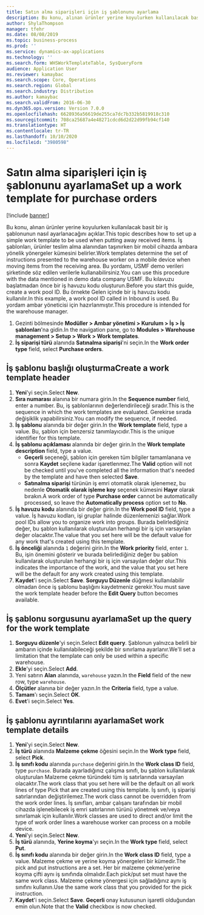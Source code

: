 ```yaml
---
title: Satın alma siparişleri için iş şablonunu ayarlama
description: Bu konu, alınan ürünler yerine koyulurken kullanılacak basit bir iş şablonunun nasıl ayarlanacağını açıklar.
author: ShylaThompson
manager: tfehr
ms.date: 08/08/2019
ms.topic: business-process
ms.prod: ''
ms.service: dynamics-ax-applications
ms.technology: ''
ms.search.form: WHSWorkTemplateTable, SysQueryForm
audience: Application User
ms.reviewer: kamaybac
ms.search.scope: Core, Operations
ms.search.region: Global
ms.search.industry: Distribution
ms.author: kamaybac
ms.search.validFrom: 2016-06-30
ms.dyn365.ops.version: Version 7.0.0
ms.openlocfilehash: 6628936a56619de255ca7dc7b332b5819918c310
ms.sourcegitcommit: 708ca25687a4e48271cdcd6d2d22d99fb94cf140
ms.translationtype: HT
ms.contentlocale: tr-TR
ms.lasthandoff: 10/10/2020
ms.locfileid: "3980598"
---
```

# <a name="set-up-a-work-template-for-purchase-orders"></a><span data-ttu-id="b1dbd-103">Satın alma siparişleri için iş şablonunu ayarlama</span><span class="sxs-lookup"><span data-stu-id="b1dbd-103">Set up a work template for purchase orders</span></span>

[!include [banner](../../includes/banner.md)]

<span data-ttu-id="b1dbd-104">Bu konu, alınan ürünler yerine koyulurken kullanılacak basit bir iş şablonunun nasıl ayarlanacağını açıklar.</span><span class="sxs-lookup"><span data-stu-id="b1dbd-104">This topic describes how to set up a simple work template to be used when putting away received items.</span></span> <span data-ttu-id="b1dbd-105">İş şablonları, ürünler teslim alma alanından taşınırken bir mobil cihazda ambara yönelik yönergeler kümesini belirler.</span><span class="sxs-lookup"><span data-stu-id="b1dbd-105">Work templates determine the set of instructions presented to the warehouse worker on a mobile device when moving items from the receiving area.</span></span> <span data-ttu-id="b1dbd-106">Bu yordamı, USMF demo verileri şirketinde söz edilen verilerle kullanabilirsiniz.</span><span class="sxs-lookup"><span data-stu-id="b1dbd-106">You can use this procedure with the data mentioned in demo data company USMF.</span></span> <span data-ttu-id="b1dbd-107">Bu kılavuzu başlatmadan önce bir iş havuzu kodu oluşturun.</span><span class="sxs-lookup"><span data-stu-id="b1dbd-107">Before you start this guide, create a work pool ID.</span></span> <span data-ttu-id="b1dbd-108">Bu örnekte Gelen içinde bir iş havuzu kodu kullanılır.</span><span class="sxs-lookup"><span data-stu-id="b1dbd-108">In this example, a work pool ID called in Inbound is used.</span></span> <span data-ttu-id="b1dbd-109">Bu yordam ambar yöneticisi için hazırlanmıştır.</span><span class="sxs-lookup"><span data-stu-id="b1dbd-109">This procedure is intended for the warehouse manager.</span></span>

1. <span data-ttu-id="b1dbd-110">Gezinti bölmesinde **Modüller > Ambar yönetimi > Kurulum > İş > İş şablonları**'na gidin.</span><span class="sxs-lookup"><span data-stu-id="b1dbd-110">In the navigation pane, go to **Modules > Warehouse management > Setup > Work > Work templates**.</span></span>
2. <span data-ttu-id="b1dbd-111">**İş siparişi türü** alanında **Satınalma siparişi**'ni seçin.</span><span class="sxs-lookup"><span data-stu-id="b1dbd-111">In the **Work order type** field, select **Purchase orders**.</span></span>

## <a name="create-a-work-template-header"></a><span data-ttu-id="b1dbd-112">İş şablonu başlığı oluşturma</span><span class="sxs-lookup"><span data-stu-id="b1dbd-112">Create a work template header</span></span>
1. <span data-ttu-id="b1dbd-113">**Yeni**'yi seçin.</span><span class="sxs-lookup"><span data-stu-id="b1dbd-113">Select **New**.</span></span>
2. <span data-ttu-id="b1dbd-114">**Sıra numarası** alanına bir numara girin.</span><span class="sxs-lookup"><span data-stu-id="b1dbd-114">In the **Sequence number** field, enter a number.</span></span> <span data-ttu-id="b1dbd-115">Bu, iş şablonlarının değerlendirileceği sıradır.</span><span class="sxs-lookup"><span data-stu-id="b1dbd-115">This is the sequence in which the work templates are evaluated.</span></span> <span data-ttu-id="b1dbd-116">Gerekirse sırada değişiklik yapabilirsiniz.</span><span class="sxs-lookup"><span data-stu-id="b1dbd-116">You can modify the sequence, if needed.</span></span>  
3. <span data-ttu-id="b1dbd-117">**İş şablonu** alanında bir değer girin.</span><span class="sxs-lookup"><span data-stu-id="b1dbd-117">In the **Work template** field, type a value.</span></span> <span data-ttu-id="b1dbd-118">Bu, şablon için benzersiz tanımlayıcıdır.</span><span class="sxs-lookup"><span data-stu-id="b1dbd-118">This is the unique identifier for this template.</span></span>  
4. <span data-ttu-id="b1dbd-119">**İş şablonu açıklaması** alanında bir değer girin.</span><span class="sxs-lookup"><span data-stu-id="b1dbd-119">In the **Work template description** field, type a value.</span></span>
    - <span data-ttu-id="b1dbd-120">**Geçerli** seçeneği, şablon için gereken tüm bilgiler tamamlanana ve sonra **Kaydet** seçilene kadar işaretlenmez.</span><span class="sxs-lookup"><span data-stu-id="b1dbd-120">The **Valid** option will not be checked until you've completed all the information that's needed by the template and have then selected **Save**.</span></span>  
    - <span data-ttu-id="b1dbd-121">**Satınalma siparişi** türünün iş emri otomatik olarak işlenemez, bu nedenle **Otomatik olarak işleme koy** seçenek kümesini **Hayır** olarak bırakın.</span><span class="sxs-lookup"><span data-stu-id="b1dbd-121">A work order of type **Purchase order** cannot be automatically processed, so leave the **Automatically process** option set to **No**.</span></span>  
5. <span data-ttu-id="b1dbd-122">**İş havuzu kodu** alanında bir değer girin.</span><span class="sxs-lookup"><span data-stu-id="b1dbd-122">In the **Work pool ID** field, type a value.</span></span> <span data-ttu-id="b1dbd-123">İş havuzu kodları, işi gruplar halinde düzenlemenizi sağlar.</span><span class="sxs-lookup"><span data-stu-id="b1dbd-123">Work pool IDs allow you to organize work into groups.</span></span> <span data-ttu-id="b1dbd-124">Burada belirlediğiniz değer, bu şablon kullanılarak oluşturulan herhangi bir iş için varsayılan değer olacaktır.</span><span class="sxs-lookup"><span data-stu-id="b1dbd-124">The value that you set here will be the default value for any work that's created using this template.</span></span>  
6. <span data-ttu-id="b1dbd-125">**İş önceliği** alanında `1` değerini girin.</span><span class="sxs-lookup"><span data-stu-id="b1dbd-125">In the **Work priority** field, enter `1`.</span></span> <span data-ttu-id="b1dbd-126">Bu, işin önemini gösterir ve burada belirlediğiniz değer bu şablon kullanılarak oluşturulan herhangi bir iş için varsayılan değer olur.</span><span class="sxs-lookup"><span data-stu-id="b1dbd-126">This indicates the importance of the work, and the value that you set here will be the default for any work created using this template.</span></span>  
7. <span data-ttu-id="b1dbd-127">**Kaydet**'i seçin.</span><span class="sxs-lookup"><span data-stu-id="b1dbd-127">Select **Save**.</span></span> <span data-ttu-id="b1dbd-128">**Sorguyu Düzenle** düğmesi kullanılabilir olmadan önce iş şablonu başlığını kaydetmeniz gerekir.</span><span class="sxs-lookup"><span data-stu-id="b1dbd-128">You must save the work template header before the **Edit Query** button becomes available.</span></span>  

## <a name="set-up-the-query-for-the-work-template"></a><span data-ttu-id="b1dbd-129">İş şablonu sorgusunu ayarlama</span><span class="sxs-lookup"><span data-stu-id="b1dbd-129">Set up the query for the work template</span></span>
1. <span data-ttu-id="b1dbd-130">**Sorguyu düzenle**'yi seçin.</span><span class="sxs-lookup"><span data-stu-id="b1dbd-130">Select **Edit query**.</span></span> <span data-ttu-id="b1dbd-131">Şablonun yalnızca belirli bir ambarın içinde kullanılabileceği şekilde bir sınırlama ayarlanır.</span><span class="sxs-lookup"><span data-stu-id="b1dbd-131">We'll set a limitation that the template can only be used within a specific warehouse.</span></span>  
2. <span data-ttu-id="b1dbd-132">**Ekle**'yi seçin.</span><span class="sxs-lookup"><span data-stu-id="b1dbd-132">Select **Add**.</span></span>
3. <span data-ttu-id="b1dbd-133">Yeni satırın **Alan** alanında, `warehouse` yazın.</span><span class="sxs-lookup"><span data-stu-id="b1dbd-133">In the **Field** field of the new row, type `warehouse`.</span></span>
4. <span data-ttu-id="b1dbd-134">**Ölçütler** alanına bir değer yazın.</span><span class="sxs-lookup"><span data-stu-id="b1dbd-134">In the **Criteria** field, type a value.</span></span>
5. <span data-ttu-id="b1dbd-135">**Tamam**'ı seçin.</span><span class="sxs-lookup"><span data-stu-id="b1dbd-135">Select **OK**.</span></span>
6. <span data-ttu-id="b1dbd-136">**Evet**'i seçin.</span><span class="sxs-lookup"><span data-stu-id="b1dbd-136">Select **Yes**.</span></span>

## <a name="set-work-template-details"></a><span data-ttu-id="b1dbd-137">İş şablonu ayrıntılarını ayarlama</span><span class="sxs-lookup"><span data-stu-id="b1dbd-137">Set work template details</span></span>
1. <span data-ttu-id="b1dbd-138">**Yeni**'yi seçin.</span><span class="sxs-lookup"><span data-stu-id="b1dbd-138">Select **New**.</span></span>
2. <span data-ttu-id="b1dbd-139">**İş türü** alanında **Malzeme çekme** öğesini seçin.</span><span class="sxs-lookup"><span data-stu-id="b1dbd-139">In the **Work type** field, select **Pick**.</span></span>
3. <span data-ttu-id="b1dbd-140">**İş sınıfı kodu** alanında `purchase` değerini girin.</span><span class="sxs-lookup"><span data-stu-id="b1dbd-140">In the **Work class ID** field, type `purchase`.</span></span> <span data-ttu-id="b1dbd-141">Burada ayarladığınız çalışma sınıfı, bu şablon kullanılarak oluşturulan Malzeme çekme türündeki tüm iş satırlarında varsayılan olacaktır.</span><span class="sxs-lookup"><span data-stu-id="b1dbd-141">The work class that you set here will be the default on all work lines of type Pick that are created using this template.</span></span> <span data-ttu-id="b1dbd-142">İş sınıfı, iş siparişi satırlarından değiştirilemez.</span><span class="sxs-lookup"><span data-stu-id="b1dbd-142">The work class cannot be overridden from the work order lines.</span></span> <span data-ttu-id="b1dbd-143">İş sınıfları, ambar çalışanı tarafından bir mobil cihazda işlenebilecek iş emri satırlarının türünü yönetmek ve/veya sınırlamak için kullanılır.</span><span class="sxs-lookup"><span data-stu-id="b1dbd-143">Work classes are used to direct and/or limit the type of work order lines a warehouse worker can process on a mobile device.</span></span>  
4. <span data-ttu-id="b1dbd-144">**Yeni**'yi seçin.</span><span class="sxs-lookup"><span data-stu-id="b1dbd-144">Select **New**.</span></span>
5. <span data-ttu-id="b1dbd-145">**İş türü** alanında, **Yerine koyma**'yı seçin.</span><span class="sxs-lookup"><span data-stu-id="b1dbd-145">In the **Work type** field, select **Put**.</span></span>
6. <span data-ttu-id="b1dbd-146">**İş sınıfı kodu** alanında bir değer girin.</span><span class="sxs-lookup"><span data-stu-id="b1dbd-146">In the **Work class ID** field, type a value.</span></span> <span data-ttu-id="b1dbd-147">Malzeme çekme ve yerine koyma yönergeleri bir kümedir.</span><span class="sxs-lookup"><span data-stu-id="b1dbd-147">The pick and put instructions are a set.</span></span> <span data-ttu-id="b1dbd-148">Her bir malzeme çekme/yerine koyma çifti aynı iş sınıfında olmalıdır.</span><span class="sxs-lookup"><span data-stu-id="b1dbd-148">Each pick/put set must have the same work class.</span></span> <span data-ttu-id="b1dbd-149">Malzeme çekme yönergesi için sağladığınız aynı iş sınıfını kullanın.</span><span class="sxs-lookup"><span data-stu-id="b1dbd-149">Use the same work class that you provided for the pick instruction.</span></span>  
7. <span data-ttu-id="b1dbd-150">**Kaydet**'i seçin.</span><span class="sxs-lookup"><span data-stu-id="b1dbd-150">Select **Save**.</span></span> <span data-ttu-id="b1dbd-151">**Geçerli** onay kutusunun işaretli olduğundan emin olun.</span><span class="sxs-lookup"><span data-stu-id="b1dbd-151">Note that the **Valid** checkbox is now checked.</span></span>  

